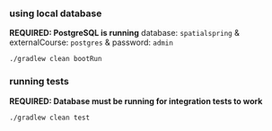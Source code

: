 
### using local database

**REQUIRED: PostgreSQL is running**
database: `spatialspring` & externalCourse: `postgres` & password: `admin`

```
./gradlew clean bootRun
```

### running tests
**REQUIRED: Database must be running for integration tests to work**
```
./gradlew clean test
```
